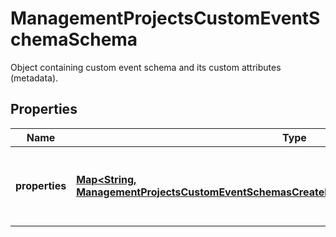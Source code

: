 

# ManagementProjectsCustomEventSchemaSchema

Object containing custom event schema and its custom attributes (metadata).

## Properties

| Name | Type | Description |
|------------ | ------------- | ------------- |
|**properties** | [**Map&lt;String, ManagementProjectsCustomEventSchemasCreateRequestBodySchemaPropertiesEntry&gt;**](ManagementProjectsCustomEventSchemasCreateRequestBodySchemaPropertiesEntry.md) | Defines custom event custom attributes (metadata). |



